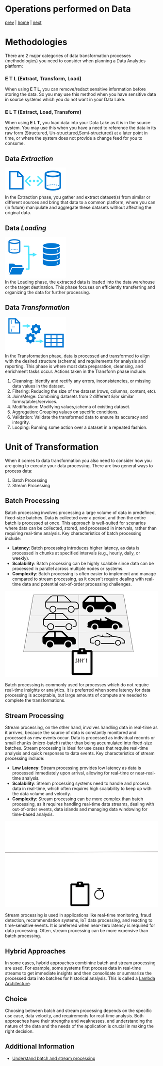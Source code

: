 # Operations performed on Data

[prev](./typeofdata.md) | [home](./introduction.md)  | [next](./splitofdata1.md)

# Methodologies

There are 2 major categories of data transformation processes (methodologies) you need to consider when planning a Data Analytics platform:

### **E T L** (Extract, Transform, Load)

When using **E T L**, you can remove/redact sensitive information before storing the data. So you may use this method when you have sensitive data in source systems which you do not want in your Data Lake.

### **E L T** (Extract, Load, Transform)

When using **E L T**, you load data into your Data Lake as it is in the source system. You may use this when you have a need to reference the data in its raw form (Structured, Un-structured,Semi-structured) at a later point in time, or where the system does not provide a change feed for you to consume.

## Data *Extraction*

![DataExtraction](/images/ExtractionIcon.png)</br>
In the Extraction phase, you gather and extract dataset(s) from similar or different sources and bring that data to a common platform, where you can (in future) manipulate and aggregate these datasets without affecting the original data.

## Data *Loading*

![DataConsolidation](/images/ConsolidationIcon.png)</br>
In the Loading phase, the extracted data is loaded into the data warehouse or the target destination. This phase focuses on efficiently transferring and organizing the data for further processing.

## Data *Transformation*

![DataTransformation](/images/TransformationIcon.png)</br>
In the Transformation phase, data is processed and transformed to align with the desired structure (schema) and requirements for analysis and reporting. This phase is where most data preparation, cleansing, and enrichment tasks occur. Actions taken in the Transform phase include:

1. Cleansing: Identify and rectify any errors, inconsistencies, or missing data values in the dataset.
1. Filtering: Reducing the size of the dataset (rows, columns, content, etc).
1. Join/Merge: Combining datasets from 2 different &/or similar forms/tables/services.
1. Modification: Modifying values,schema of existing dataset.
1. Aggregation: Grouping values on specific conditions.
1. Validation: Validate the transformed data to ensure its accuracy and integrity.
1. Looping: Running some action over a dataset in a repeated fashion.

# Unit of Transformation

When it comes to data transformation you also need to consider how you are going to execute your data processing.  There are two general ways to process data:

1. Batch Processing
1. Stream Processing

## Batch Processing

Batch processing involves processing a large volume of data in predefined, fixed-size batches. Data is collected over a period, and then the entire batch is processed at once. This approach is well-suited for scenarios where data can be collected, stored, and processed in intervals, rather than requiring real-time analysis. Key characteristics of batch processing include:

* **Latency**: Batch processing introduces higher latency, as data is processed in chunks at specified intervals (e.g., hourly, daily, or weekly).
* **Scalability**: Batch processing can be highly scalable since data can be processed in parallel across multiple nodes or systems.
* **Complexity**: Batch processing is often easier to implement and manage compared to stream processing, as it doesn't require dealing with real-time data and potential out-of-order processing challenges.

![BatchProcessing](/images/BatchProcessing.png)

Batch processing is commonly used for processes which do not require real-time insights or analytics. It is preferred when some latency for data processing is acceptable, but large amounts of compute are needed to complete the transformations.

## Stream Processing

Stream processing, on the other hand, involves handling data in real-time as it arrives, because the source of data is constantly monitored and processed as new events occur. Data is processed as individual records or small chunks (micro-batch) rather than being accumulated into fixed-size batches. Stream processing is ideal for use cases that require real-time analysis and quick responses to data events. Key characteristics of stream processing include:

* **Low Latency**: Stream processing provides low latency as data is processed immediately upon arrival, allowing for real-time or near-real-time analysis.
* **Scalability**: Stream processing systems need to handle and process data in real-time, which often requires high scalability to keep up with the data volume and velocity.
* **Complexity**: Stream processing can be more complex than batch processing, as it requires handling real-time data streams, dealing with out-of-order events, data islands and managing data windowing for time-based analysis.

![StreamProcessing](/images/StreamProcessing.gif)

Stream processing is used in applications like real-time monitoring, fraud detection, recommendation systems, IoT data processing, and reacting to time-sensitive events. It is preferred when near-zero latency is required for data processing. Often, stream processing can be more expensive than batch processing.

## Hybrid Approaches

In some cases, hybrid approaches combinine batch and stream processing are used. For example, some systems first process data in real-time streams to get immediate insights and then consolidate or summarize the processed data into batches for historical analysis. This is called a [Lambda Architecture](https://learn.microsoft.com/en-us/azure/architecture/data-guide/big-data/#lambda-architecture).

## Choice

Choosing between batch and stream processing depends on the specific use case, data velocity, and requirements for real-time analysis. Both approaches have their strengths and weaknesses, and understanding the nature of the data and the needs of the application is crucial in making the right decision.

## Additional Information

- [Understand batch and stream processing](https://learn.microsoft.com/training/modules/explore-fundamentals-stream-processing/2-batch-stream)
